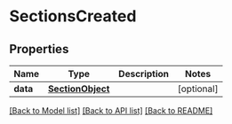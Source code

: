 # SectionsCreated

## Properties
Name | Type | Description | Notes
------------ | ------------- | ------------- | -------------
**data** | [**SectionObject**](SectionObject.md) |  | [optional] 

[[Back to Model list]](README.md#documentation-for-models) [[Back to API list]](README.md#documentation-for-api-endpoints) [[Back to README]](README.md)


